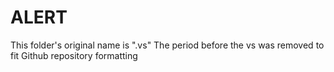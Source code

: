 # ALERT

This folder's original name is ".vs"
The period before the vs was removed to fit Github repository formatting
